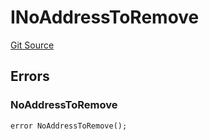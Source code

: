 # INoAddressToRemove
[Git Source](https://github.com/thrackle-io/tron/blob/3811b4273256819e871165284a320ac92fbb3641/src/common/IErrors.sol)


## Errors
### NoAddressToRemove

```solidity
error NoAddressToRemove();
```

